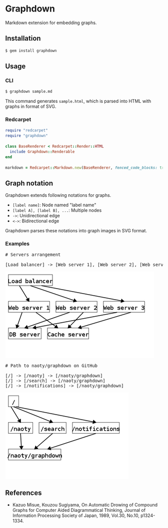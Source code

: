 # Graphdown

Markdown extension for embedding graphs.

## Installation

```sh
$ gem install graphdown
```

## Usage

### CLI

```sh
$ graphdown sample.md
```

This command generates `sample.html`, which is parsed into HTML with graphs in format of SVG.

### Redcarpet

```rb
require "redcarpet"
require "graphdown"

class BaseRenderer < Redcarpet::Render::HTML
  include Graphdown::Renderable
end

markdown = Redcarpet::Markdown.new(BaseRenderer, fenced_code_blocks: true)
```

## Graph notation

Graphdown extends following notations for graphs.

- `[label name]`: Node named "label name"
- `[label A], [label B], ...`: Multiple nodes
- `->`: Unidirectional edge
- `<->`: Bidirectional edge

Graphdown parses these notations into graph images in SVG format.

### Examples

<pre>
# Servers arrangement

[Load balancer] -> [Web server 1], [Web server 2], [Web server 3] -> [DB server], [Cache server]
</pre>

![Servers arrangement](examples/servers_arrangement.png)

<pre>
# Path to naoty/graphdown on GitHub

[/] -> [/naoty] -> [/naoty/graphdown]
[/] -> [/search] -> [/naoty/graphdown]
[/] -> [/notifications] -> [/naoty/graphdown]
</pre>

![Path to graphdown](examples/path_to_graphdown.png)

## References

- Kazuo Misue, Kouzou Sugiyama, On Automatic Drowing of Compound Graphs for Computer Aided Diagrammatical Thinking, Journal of Information Processing Society of Japan, 1989, Vol.30, No.10, p1324-1334.
